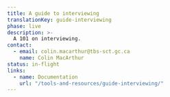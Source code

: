 ```yaml
---
title: A guide to interviewing
translationKey: guide-interviewing
phase: live
description: >-
  A 101 on interviewing.
contact:
  - email: colin.macarthur@tbs-sct.gc.ca
    name: Colin MacArthur
status: in-flight
links:
  - name: Documentation
    url: "/tools-and-resources/guide-interviewing/"
---
```

